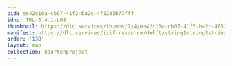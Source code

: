 ```yaml
---
pid: ee42c10a-cb07-41f3-ba2c-4f5283b77fff
idno: TRL-5.4.1-L08
thumbnail: https://dlc.services/thumbs/7/4/ee42c10a-cb07-41f3-ba2c-4f5283b77fff/full/400,339/0/default.jpg
manifest: https://dlc.services/iiif-resource/delft/string1string2string3/kaartenproject-2007/TRL-5.4.1-L08
order: '138'
layout: map
collection: kaartenproject
---
```

